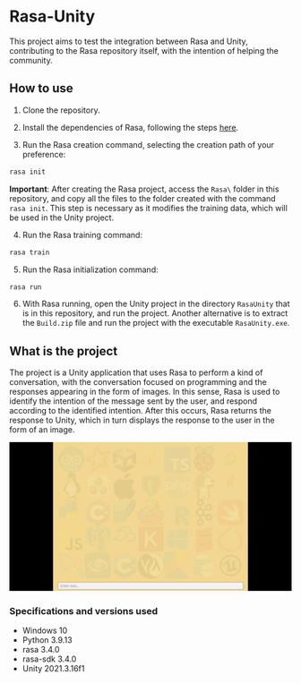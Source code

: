 # Rasa-Unity

This project aims to test the integration between Rasa and Unity, contributing to the Rasa repository itself, with the intention of helping the community.

## How to use

1. Clone the repository.

2. Install the dependencies of Rasa, following the steps [here](https://rasa.com/docs/rasa/installation/installing-rasa-open-source).

3. Run the Rasa creation command, selecting the creation path of your preference:

```bash
rasa init
```

**Important**: After creating the Rasa project, access the `Rasa\` folder in this repository, and copy all the files to the folder created with the command `rasa init`. This step is necessary as it modifies the training data, which will be used in the Unity project.

4. Run the Rasa training command:

```bash
rasa train
```

5. Run the Rasa initialization command:

```bash
rasa run
```

6. With Rasa running, open the Unity project in the directory `RasaUnity` that is in this repository, and run the project. Another alternative is to extract the `Build.zip` file and run the project with the executable `RasaUnity.exe`.


## What is the project

The project is a Unity application that uses Rasa to perform a kind of conversation, with the conversation focused on programming and the responses appearing in the form of images. In this sense, Rasa is used to identify the intention of the message sent by the user, and respond according to the identified intention. After this occurs, Rasa returns the response to Unity, which in turn displays the response to the user in the form of an image.


![imagem](assets/UnityRasa.gif)


### Specifications and versions used

- Windows 10
- Python 3.9.13
- rasa 3.4.0
- rasa-sdk 3.4.0
- Unity 2021.3.16f1
